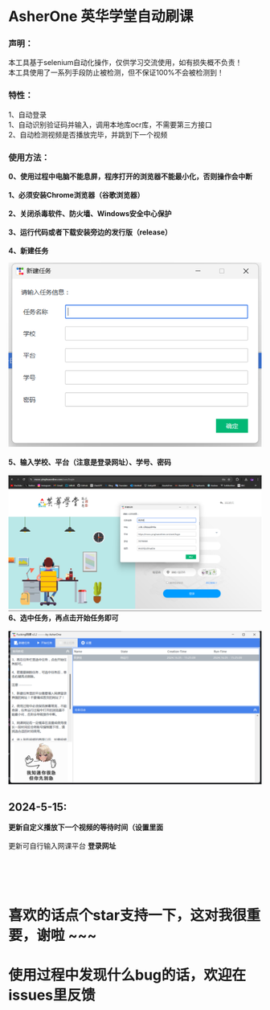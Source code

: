 # AsherOne 英华学堂自动刷课

### 声明：
本工具基于selenium自动化操作，仅供学习交流使用，如有损失概不负责！<br>
本工具使用了一系列手段防止被检测，但不保证100%不会被检测到！

### 特性：
1、自动登录<br>
1、自动识别验证码并输入，调用本地库ocr库，不需要第三方接口<br>
2、自动检测视频是否播放完毕，并跳到下一个视频

### 使用方法：
<strong>
0、使用过程中电脑不能息屏，程序打开的浏览器不能最小化，否则操作会中断<br><br>
1、必须安装Chrome浏览器（谷歌浏览器）<br><br>
2、关闭杀毒软件、防火墙、Windows安全中心保护<br><br>
3、运行代码或者下载安装旁边的发行版（release）<br><br>
4、新建任务<br>
</strong>

![img.png](img.png)<br><br>
<strong>5、输入学校、平台（注意是登录网址）、学号、密码</strong><br><br>
![img_1.png](img_1.png)
<strong>6、选中任务，再点击开始任务即可</strong><br><br>
![img_2.png](img_2.png)
## 2024-5-15:<br>
<strong>更新自定义播放下一个视频的等待时间（设置里面</strong><br><br>
更新可自行输入网课平台 <strong>登录网址</strong><br>
<br>
<br>
<br>
<br>
<h1>喜欢的话点个star支持一下，这对我很重要，谢啦 ~~~</h1> 
<h1>使用过程中发现什么bug的话，欢迎在issues里反馈</h1> 






